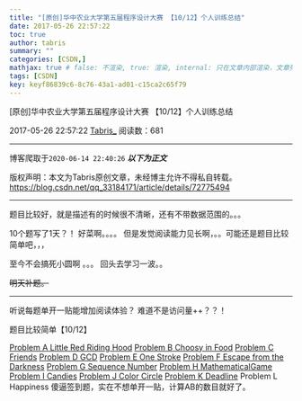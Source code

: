 ```yaml
---
title: "[原创]华中农业大学第五届程序设计大赛 【10/12】个人训练总结"
date: 2017-05-26 22:57:22
toc: true
author: tabris
summary: ""
categories: [CSDN,]
mathjax: true # false: 不渲染, true: 渲染, internal: 只在文章内部渲染，文章列表中不渲染
tags: [CSDN]
key: keyf86839c6-8c76-43a1-ad01-c15ca2c65f79
---
```


[原创]华中农业大学第五届程序设计大赛 【10/12】个人训练总结

2017-05-26 22:57:22  [Tabris_](https://me.csdn.net/qq_33184171) 阅读数：681

---

博客爬取于`2020-06-14 22:40:26`
***以下为正文***

版权声明：本文为Tabris原创文章，未经博主允许不得私自转载。
https://blog.csdn.net/qq_33184171/article/details/72775494

<!-- more -->

---

题目比较好，就是描述有的时候很不清晰，还有不带数据范围的。。。

10个题写了1天？！  好菜啊。。。。
但是发觉阅读能力见长啊，。。可能还是题目比较简单吧，，，

至今不会搞死小圆啊 。。。  回头去学习一波。。

~~明天补题。~~

----

听说每题单开一贴能增加阅读体验？ 难道不是访问量++？？！

题目比较简单【10/12】

[Problem  A	Little Red Riding Hood](http://blog.csdn.net/qq_33184171/article/details/72773556)
[Problem  B	Choosy in Food](http://blog.csdn.net/qq_33184171/article/details/72773595)
[Problem  C	Friends](http://blog.csdn.net/qq_33184171/article/details/72773662)
[Problem  D	GCD](http://blog.csdn.net/qq_33184171/article/details/72773724)
[Problem  E	One Stroke](http://blog.csdn.net/qq_33184171/article/details/72773799)
[Problem  F	Escape from the Darkness](http://blog.csdn.net/qq_33184171/article/details/72773828)
[Problem  G	Sequence Number](http://blog.csdn.net/qq_33184171/article/details/72773915)
[Problem  H	MathematicalGame](http://blog.csdn.net/qq_33184171/article/details/72773955)
[Problem  I	Candies](http://blog.csdn.net/qq_33184171/article/details/72773996)
[Problem  J	Color Circle](http://blog.csdn.net/qq_33184171/article/details/72774870)
[Problem  K	Deadline](http://blog.csdn.net/qq_33184171/article/details/72775216)
Problem  L	Happiness
傻逼签到题，实在不想单开一贴，计算AB的数目就好了。
